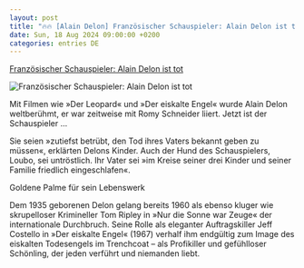```yaml
---
layout: post
title: "🔥🔥 [Alain Delon] Französischer Schauspieler: Alain Delon ist tot"
date: Sun, 18 Aug 2024 09:00:00 +0200
categories: entries DE
---
```

[Französischer Schauspieler: Alain Delon ist tot](https://www.spiegel.de/kultur/kino/alain-delon-ist-tot-a-a67a0503-6539-4552-8b96-98d685ea6a03)

![Französischer Schauspieler: Alain Delon ist tot](https://cdn.prod.www.spiegel.de/images/2e901a92-0001-0004-0000-000001457147_w1200_r1.778_fpx47.33_fpy54.98.jpg)

Mit Filmen wie »Der Leopard« und »Der eiskalte Engel« wurde Alain Delon weltberühmt, er war zeitweise mit Romy Schneider liiert. Jetzt ist der Schauspieler ...

Sie seien »zutiefst betrübt, den Tod ihres Vaters bekannt geben zu müssen«, erklärten Delons Kinder. Auch der Hund des Schauspielers, Loubo, sei untröstlich. Ihr Vater sei »im Kreise seiner drei Kinder und seiner Familie friedlich eingeschlafen«.

Goldene Palme für sein Lebenswerk

Dem 1935 geborenen Delon gelang bereits 1960 als ebenso kluger wie skrupelloser Krimineller Tom Ripley in »Nur die Sonne war Zeuge« der internationale Durchbruch. Seine Rolle als eleganter Auftragskiller Jeff Costello in »Der eiskalte Engel« (1967) verhalf ihm endgültig zum Image des eiskalten Todesengels im Trenchcoat – als Profikiller und gefühlloser Schönling, der jeden verführt und niemanden liebt.

